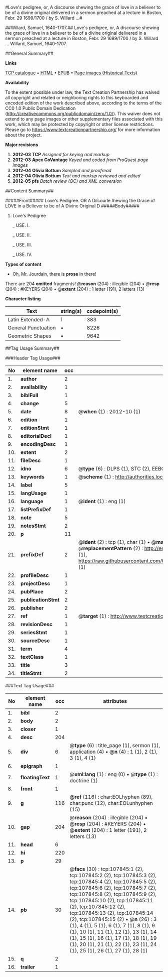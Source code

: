 #Love's pedigree, or, A discourse shewing the grace of love in a believer to be of a divine original delivered in a sermon preached at a lecture in Boston, Febr. 29 1699/1700 / by S. Willard ...#

##Willard, Samuel, 1640-1707.##
Love's pedigree, or, A discourse shewing the grace of love in a believer to be of a divine original delivered in a sermon preached at a lecture in Boston, Febr. 29 1699/1700 / by S. Willard ...
Willard, Samuel, 1640-1707.

##General Summary##

**Links**

[TCP catalogue](http://www.ota.ox.ac.uk/tcp/)  • 
[HTML](http://tei.it.ox.ac.uk/tcp/Texts-HTML/free/A66/A66104.html)  • 
[EPUB](http://tei.it.ox.ac.uk/tcp/Texts-EPUB/free/A66/A66104.epub) • 
[Page images (Historical Texts)](https://historicaltexts.jisc.ac.uk/eebo-18483172e)

**Availability**

To the extent possible under law, the Text Creation Partnership has waived all copyright and related or neighboring rights to this keyboarded and encoded edition of the work described above, according to the terms of the CC0 1.0 Public Domain Dedication (http://creativecommons.org/publicdomain/zero/1.0/). This waiver does not extend to any page images or other supplementary files associated with this work, which may be protected by copyright or other license restrictions. Please go to https://www.textcreationpartnership.org/ for more information about the project.

**Major revisions**

1. __2012-03__ __TCP__ *Assigned for keying and markup*
1. __2012-03__ __Apex CoVantage__ *Keyed and coded from ProQuest page images*
1. __2012-04__ __Olivia Bottum__ *Sampled and proofread*
1. __2012-04__ __Olivia Bottum__ *Text and markup reviewed and edited*
1. __2012-05__ __pfs__ *Batch review (QC) and XML conversion*

##Content Summary##

#####Front#####
Love's Pedigree. OR A Diſcourſe ſhewing the Grace of LOVE in a Believer to be of A Divine Original D
#####Body#####

1. Love's Pedigree

    _ USE. I.

    _ USE. II.

    _ USE. III.

    _ USE. IV.

**Types of content**

  * Oh, Mr. Jourdain, there is **prose** in there!

There are 204 **omitted** fragments! 
 @__reason__ (204) : illegible (204)  •  @__resp__ (204) : #KEYERS (204)  •  @__extent__ (204) : 1 letter (191), 2 letters (13)

**Character listing**


|Text|string(s)|codepoint(s)|
|---|---|---|
|Latin Extended-A|ſ|383|
|General Punctuation|•|8226|
|Geometric Shapes|▪|9642|

##Tag Usage Summary##

###Header Tag Usage###

|No|element name|occ|attributes|
|---|---|---|---|
|1.|__author__|2||
|2.|__availability__|1||
|3.|__biblFull__|1||
|4.|__change__|5||
|5.|__date__|8| @__when__ (1) : 2012-10 (1)|
|6.|__edition__|1||
|7.|__editionStmt__|1||
|8.|__editorialDecl__|1||
|9.|__encodingDesc__|1||
|10.|__extent__|2||
|11.|__fileDesc__|1||
|12.|__idno__|6| @__type__ (6) : DLPS (1), STC (2), EEBO-CITATION (1), OCLC (1), VID (1)|
|13.|__keywords__|1| @__scheme__ (1) : http://authorities.loc.gov/ (1)|
|14.|__label__|5||
|15.|__langUsage__|1||
|16.|__language__|1| @__ident__ (1) : eng (1)|
|17.|__listPrefixDef__|1||
|18.|__note__|5||
|19.|__notesStmt__|2||
|20.|__p__|11||
|21.|__prefixDef__|2| @__ident__ (2) : tcp (1), char (1)  •  @__matchPattern__ (2) : ([0-9\-]+):([0-9IVX]+) (1), (.+) (1)  •  @__replacementPattern__ (2) : http://eebo.chadwyck.com/downloadtiff?vid=$1&page=$2 (1), https://raw.githubusercontent.com/textcreationpartnership/Texts/master/tcpchars.xml#$1 (1)|
|22.|__profileDesc__|1||
|23.|__projectDesc__|1||
|24.|__pubPlace__|2||
|25.|__publicationStmt__|2||
|26.|__publisher__|2||
|27.|__ref__|1| @__target__ (1) : http://www.textcreationpartnership.org/docs/. (1)|
|28.|__revisionDesc__|1||
|29.|__seriesStmt__|1||
|30.|__sourceDesc__|1||
|31.|__term__|4||
|32.|__textClass__|1||
|33.|__title__|3||
|34.|__titleStmt__|2||


###Text Tag Usage###

|No|element name|occ|attributes|
|---|---|---|---|
|1.|__bibl__|2||
|2.|__body__|2||
|3.|__closer__|1||
|4.|__desc__|204||
|5.|__div__|6| @__type__ (6) : title_page (1), sermon (1), application (4)  •  @__n__ (4) : 1 (1), 2 (1), 3 (1), 4 (1)|
|6.|__epigraph__|1||
|7.|__floatingText__|1| @__xml:lang__ (1) : eng (0)  •  @__type__ (1) : doctrine (1)|
|8.|__front__|1||
|9.|__g__|116| @__ref__ (116) : char:EOLhyphen (89), char:punc (12), char:EOLunhyphen (15)|
|10.|__gap__|204| @__reason__ (204) : illegible (204)  •  @__resp__ (204) : #KEYERS (204)  •  @__extent__ (204) : 1 letter (191), 2 letters (13)|
|11.|__head__|6||
|12.|__hi__|220||
|13.|__p__|29||
|14.|__pb__|30| @__facs__ (30) : tcp:107845:1 (2), tcp:107845:2 (2), tcp:107845:3 (2), tcp:107845:4 (2), tcp:107845:5 (2), tcp:107845:6 (2), tcp:107845:7 (2), tcp:107845:8 (2), tcp:107845:9 (2), tcp:107845:10 (2), tcp:107845:11 (2), tcp:107845:12 (2), tcp:107845:13 (2), tcp:107845:14 (2), tcp:107845:15 (2)  •  @__n__ (26) : 3 (1), 4 (1), 5 (1), 6 (1), 7 (1), 8 (1), 9 (1), 10 (1), 11 (1), 12 (1), 13 (1), 14 (1), 15 (1), 16 (1), 17 (1), 18 (1), 19 (1), 20 (1), 21 (1), 22 (1), 23 (1), 24 (1), 25 (1), 26 (1), 27 (1), 28 (1)|
|15.|__q__|2||
|16.|__trailer__|1||
